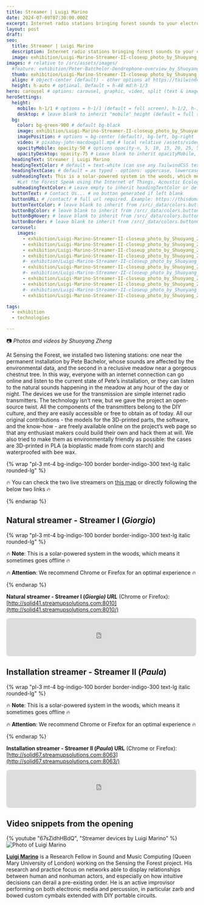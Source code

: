 ```yaml
---
title: Streamer | Luigi Marino
date: 2024-07-09T07:30:00.000Z
excerpt: Internet radio stations bringing forest sounds to your electronic device.
layout: post
draft:
seo:
  title: Streamer | Luigi Marino
  description: Internet radio stations bringing forest sounds to your electronic device.
  image: exhibition/Luigi-Marino-Streamer-II-closeup_photo_by_Shuoyang_Zheng.jpg
images: # relative to /src/assets/images/
  #feature: exhibition/Peter-Batchelor-Dendrophone-overview_by_Shuoyang_Zheng.jpg
  thumb: exhibition/Luigi-Marino-Streamer-II-closeup_photo_by_Shuoyang_Zheng.jpg
  align: # object-center (default) - other options at https://tailwindcss.com/docs/object-position
  height: h-auto # optional. Default = h-48 md:h-1/3
hero: carousel # options: carousel, graphic, video, split (text & image)
heroSettings:
  height:
    mobile: h-1/1 # options = h-1/1 (default = full screen), h-1/2, h-1/3, h-3/4, h-9/10, h-48 (12rem, 192px), h-56 (14rem, 224px), h-64 (16rem, 256px)
    desktop: # leave blank to inherit "mobile" height (default = full screen)
  bg:
    color: bg-green-900 # default bg-black
    image: exhibition/Luigi-Marino-Streamer-II-closeup_photo_by_Shuoyang_Zheng.jpg # relative to /assets/images/
    imagePosition: # options = bg-center (default), bg-left, bg-right
    video: # pixabay-john-macdougall.mp4 # local relative /assets/video/, or full https://... if remote?
    opacityMobile: opacity-50 # options opacity-n, 5, 10, 15, 20, 25, 50, 75, 100 (default)
    opacityDesktop: opacity-75 # Leave blank to inherit opacityMobile, use same options as opacityMobile
  headingText: Streamer | Luigi Marino
  headingTextColor: # default = text-white (can use any TailwindCSS text-[color]-[xxx])
  headingTextCase: # default = as typed - options: uppercase, lowercase, capitalize
  subheadingText: This is a solar-powered system in the woods, which means it sometimes goes offline
    #Let the Forest Speak using the Internet of Things, Acoustic Ecology and Creative AI<br /><span style="color:grey">AHRC-funded project (2023-25) : AH/X011585/1</span>
  subheadingTextColor: # Leave empty to inherit headingTextColor or default (text-white) or use any text-[color]-[xxx]
  buttonText: # Contact Us... # no button generated if left blank
  buttonURL: # /contact/ # full url required. Example: https://thisdomain.com/somepage/
  buttonTextColor: # leave blank to inherit from /src/_data/colors.buttonCustom or buttonDefault
  buttonBgColor: # leave blank to inherit from /src/_data/colors.buttonCustom.bg or buttonDefault.bg
  buttonBgHover: # leave blank to inherit from /src/_data/colors.buttonCustom.bgHover or buttonDefault.bgHover
  buttonBorder: # leave blank to inherit from /src/_data/colors.buttonCustom.border or buttonDefault.border
  carousel:
    images:
      - exhibition/Luigi-Marino-Streamer-II-closeup_photo_by_Shuoyang_Zheng.jpg
      - exhibition/Luigi-Marino-Streamer-II-closeup_photo_by_Shuoyang_Zheng_1.jpg
      - exhibition/Luigi-Marino-Streamer-II-closeup_photo_by_Shuoyang_Zheng_2.jpg
      - exhibition/Luigi-Marino-Streamer-II-closeup_photo_by_Shuoyang_Zheng_3.jpg
      #- exhibition/Luigi-Marino-Streamer-II-closeup_photo_by_Shuoyang_Zheng_4.jpg
      - exhibition/Luigi-Marino-Streamer-II-closeup_photo_by_Shuoyang_Zheng_5.jpg
      #- exhibition/Luigi-Marino-Streamer-II-closeup_photo_by_Shuoyang_Zheng_6.jpg
      - exhibition/Luigi-Marino-Streamer-II-closeup_photo_by_Shuoyang_Zheng_7.jpg
      - exhibition/Luigi-Marino-Streamer-II-closeup_photo_by_Shuoyang_Zheng_8.jpg
      #- exhibition/Luigi-Marino-Streamer-II-closeup_photo_by_Shuoyang_Zheng_9.jpg
      - exhibition/Luigi-Marino-Streamer-II-closeup_photo_by_Shuoyang_Zheng_10.jpg

tags:
  - exhibition
  - technologies

---
```


:camera: *Photos and videos by Shuoyang Zheng*


At Sensing the Forest, we installed two listening stations: one near the permanent installation by Pete Bachelor, whose sounds are affected by the environmental data, and the second in a reclusive meadow near a gorgeous chestnut tree. In this way, everyone with an internet connection can go online and listen to the current state of Pete’s installation, or they can listen to the natural sounds happening in the meadow at any hour of the day or night. The devices we use for the transmission are simple internet radio transmitters. The technology isn’t new, but we gave the project an open-source twist. All the components of the transmitters belong to the DIY culture, and they are easily accessible or free to obtain as of today. All our original contributions - the models for the 3D-printed parts, the software, and the know-how - are freely available online on the project’s web page so that any enthusiast makers could build their own and hack them at will. We also tried to make them as environmentally friendly as possible: the cases are 3D-printed in PLA (a bioplastic made from corn starch) and waterproofed with bee wax.


{% wrap "pl-3 mt-4 bg-indigo-100 border border-indigo-300 text-lg italic rounded-lg" %}


:fire: You can check the two live streamers on [this map](/listen) or directly following the below two links :fire:

{% endwrap %}

## Natural streamer - Streamer I (*Giorgio*)

{% wrap "pl-3 mt-4 bg-indigo-100 border border-indigo-300 text-lg italic rounded-lg" %}

:fire: **Note**: This is a solar-powered system in the woods, which means it sometimes goes offline :fire:

:fire: **Attention**: We recommend Chrome or Firefox for an optimal experience :fire:


{% endwrap %}

**Natural streamer - Streamer I (*Giorgio) URL*** (Chrome or Firefox): 
[http://solid41.streamupsolutions.com:8010](http://solid41.streamupsolutions.com:8010/)

<div class="mt-4 mb-4">
<!--Streamup HTML5 Player-->
<iframe width="500" height="100" src="https://players.dedicateware.com/engine/simple_no_artwork.php?soco=%23FFFFFF&stana=%23F39000&bgco=%23151D28&coco=%23FFFFFF&secure=1&host=solid41.streamupsolutions.com&user=ashgavye&port=8010&mount=STF_Soundscape&autoplay=-1" frameborder="0" scrolling="no" style="border-radius: 8px;"></iframe>
<!--Streamup HTML5 Player-->
</div>

## Installation streamer - Streamer II (*Paula*)

{% wrap "pl-3 mt-4 bg-indigo-100 border border-indigo-300 text-lg italic rounded-lg" %}

:fire: **Note**: This is a solar-powered system in the woods, which means it sometimes goes offline :fire:

:fire: **Attention**: We recommend Chrome or Firefox for an optimal experience :fire:

{% endwrap %}

**Installation streamer - Streamer II (*Paula*) URL** (Chrome or Firefox): 
[http://solid67.streamupsolutions.com:8063](http://solid67.streamupsolutions.com:8063/)

<div class="mt-4 mb-4">
<!--Streamup HTML5 Player-->
<iframe width="500" height="100" src="https://players.dedicateware.com/engine/simple_no_artwork.php?soco=%23FFFFFF&stana=%23F39000&bgco=%23151D28&coco=%23FFFFFF&secure=1&host=solid67.streamupsolutions.com&user=upnybwpf&port=8063&mount=STF_Installation&autoplay=-1" frameborder="0" scrolling="no" style="border-radius: 8px;"></iframe>
<!--Streamup HTML5 Player-->
</div>

## Video snippets from the opening

<div class="mt-4 mb-4">
{% youtube "67sZidhHBdQ", "Streamer devices by Luigi Marino" %}
</div>


<div class="bg-gray-200 p-4 mt-4">

<img class="h-48 rounded-full mt-2 mr-2 mb-2 float-left " src="/assets/images/authors/luigi-marino.jpg" alt="Photo of Luigi Marino">

<br />

[**Luigi Marino**](http://www.luigimarino.net/) is a Research Fellow in Sound and Music Computing (Queen Mary University of London) working on the Sensing the Forest project. His research and practice focus on networks able to display relationships between human and nonhuman actors, and especially on how intuitive decisions can derail a pre-existing order. He is an active improvisor performing on both electronic media and percussion, in particular zarb and bowed custom cymbals extended with DIY portable circuits.

<br />
<br />


</div>
